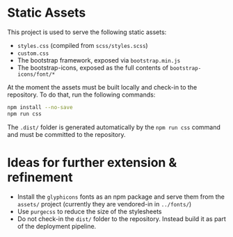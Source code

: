 # Static Assets

This project is used to serve the following static assets:

- `styles.css` (compiled from `scss/styles.scss`)
- `custom.css`
- The bootstrap framework, exposed via `bootstrap.min.js`
- The bootstrap-icons, exposed as the full contents of `bootstrap-icons/font/*`

At the moment the assets must be built locally and check-in to the repository.
To do that, run the following commands:

```sh
npm install --no-save
npm run css
```

The `.dist/` folder is generated automatically by the `npm run css` command and must be committed to the repository.

# Ideas for further extension & refinement

- Install the `glyphicons` fonts as an npm package and serve them from the `assets/` project (currently they are vendored-in in `../fonts/`)
- Use `purgecss` to reduce the size of the stylesheets
- Do not check-in the `dist/` folder to the repository.
  Instead build it as part of the deployment pipeline.
